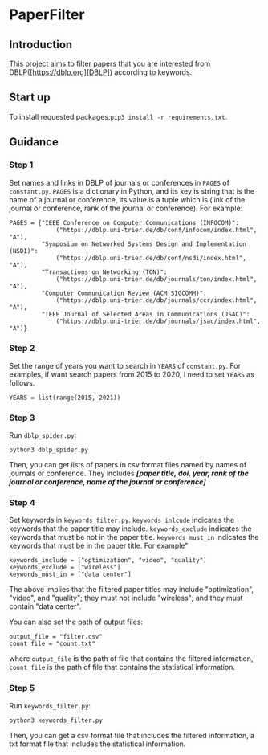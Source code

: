 # PaperFilter

## Introduction
This project aims to filter papers that you are interested from DBLP([https://dblp.org][DBLP]) according to keywords.

## Start up
To install requested packages:``pip3 install -r requirements.txt``.

## Guidance
### Step 1
Set names and links in DBLP of journals or conferences in ``PAGES`` of ``constant.py``.
``PAGES`` is a dictionary in Python, and its key is string that is the name of a journal or conference,
its value is a tuple which is (link of the journal or conference, rank of the journal or conference). 
For example:
```
PAGES = {"IEEE Conference on Computer Communications (INFOCOM)":
             ("https://dblp.uni-trier.de/db/conf/infocom/index.html", "A"),
         "Symposium on Networked Systems Design and Implementation (NSDI)":
             ("https://dblp.uni-trier.de/db/conf/nsdi/index.html", "A"),
         "Transactions on Networking (TON)":
             ("https://dblp.uni-trier.de/db/journals/ton/index.html", "A"),
         "Computer Communication Review (ACM SIGCOMM)":
             ("https://dblp.uni-trier.de/db/journals/ccr/index.html", "A"),
         "IEEE Journal of Selected Areas in Communications (JSAC)":
             ("https://dblp.uni-trier.de/db/journals/jsac/index.html", "A")}
```
### Step 2
Set the range of years you want to search in ``YEARS`` of ``constant.py``.
For examples, if want search papers from 2015 to 2020, I need to set ``YEARS`` as follows.
```
YEARS = list(range(2015, 2021))
```
### Step 3
Run ``dblp_spider.py``:
```
python3 dblp_spider.py
```
Then, you can get lists of papers in csv format files named by names of journals or conference.
They includes
**_[paper title, doi, year, rank of the journal or conference, name of the journal or conference]_**
### Step 4
Set keywords in ``keywords_filter.py``.
``keywords_inlcude`` indicates the keywords that the paper title may include.
``keywords_exclude`` indicates the keywords that must be not in the paper title.
``keywords_must_in`` indicates the keywords that must be in the paper title.
For example"
```
keywords_include = ["optimization", "video", "quality"]
keywords_exclude = ["wireless"]
keywords_must_in = ["data center"]
```
The above implies that the filtered paper titles may include "optimization", "video", and "quality"; they must not include
"wireless"; and they must contain "data center".

You can also set the path of output files:
```
output_file = "filter.csv"
count_file = "count.txt"
```
where ``output_file`` is the path of file that contains the filtered information,
``count_file`` is the path of file that contains the statistical information.
### Step 5
Run ``keywords_filter.py``:
```
python3 keywords_filter.py
```
Then, you can get a csv format file that includes the filtered information, a txt format file that includes the statistical
information.



[DBLP]: https://dblp.org